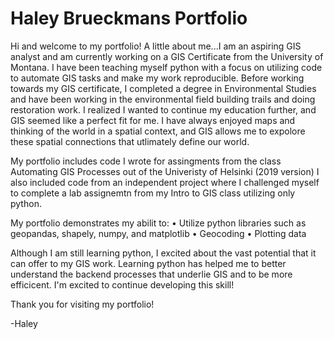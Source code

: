 # Haley Brueckmans Portfolio
Hi and welcome to my portfolio! A little about me...I am an aspiring GIS analyst and am currently working on a GIS Certificate from the University of Montana. I have been teaching myself python with a focus on utilizing code to automate GIS tasks and make my work reproducible. Before working towards my GIS certificate, I completed a degree in Environmental Studies and have been working in the environmental field building trails and doing restoration work. I realized I wanted to continue my education further, and GIS seemed like a perfect fit for me. I have always enjoyed maps and thinking of the world in a spatial context, and GIS allows me to expolore these spatial connections that utlimately define our world. 

My portfolio includes code I wrote for assingments from the class Automating GIS Processes out of the Univeristy of Helsinki (2019 version) I also included code from an independent project where I challenged myself to complete a lab assignemtn from my Intro to GIS class utilizing only python. 

My portfolio demonstrates my abilit to:
•	Utilize python libraries such as geopandas, shapely, numpy, and matplotlib
•	Geocoding 
•	Plotting data 


Although I am still learning python, I excited about the vast potential that it can offer to my GIS work. Learning python has helped me to better understand the backend processes that underlie GIS and to be more efficicent. I'm excited to continue developing this skill!

Thank you for visiting my portfolio!

-Haley 
